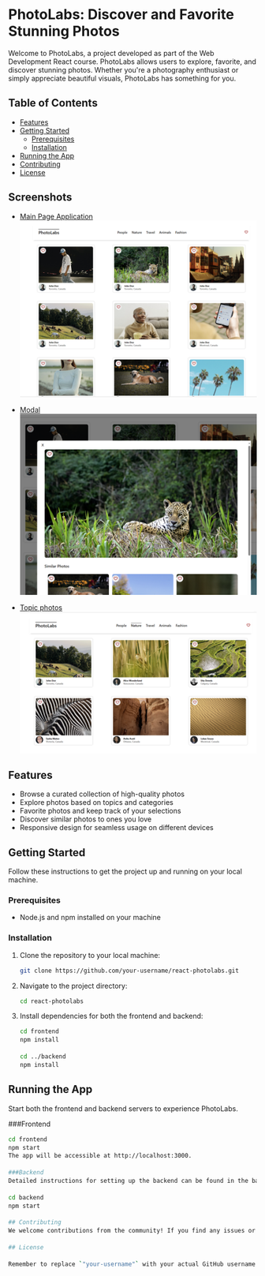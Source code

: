# PhotoLabs: Discover and Favorite Stunning Photos

Welcome to PhotoLabs, a project developed as part of the Web Development React course. PhotoLabs allows users to explore, favorite, and discover stunning photos. Whether you're a photography enthusiast or simply appreciate beautiful visuals, PhotoLabs has something for you.

## Table of Contents

- [Features](#features)
- [Getting Started](#getting-started)
  - [Prerequisites](#prerequisites)
  - [Installation](#installation)
- [Running the App](#running-the-app)
- [Contributing](#contributing)
- [License](#license)

## Screenshots

- [Main Page Application](https://github.com/glaubervilane/ProjectPhotolab/blob/master/frontend/public/main.png)
![alt text](https://raw.githubusercontent.com/glaubervilane/ProjectPhotolab/master/frontend/public/main.png)

- [Modal](https://github.com/glaubervilane/ProjectPhotolab/blob/master/frontend/public/modal.png)
![alt text](https://raw.githubusercontent.com/glaubervilane/ProjectPhotolab/master/frontend/public/modal.png)

- [Topic photos](https://github.com/glaubervilane/ProjectPhotolab/blob/master/frontend/public/TopicPhotos.png) 
![alt text](https://raw.githubusercontent.com/glaubervilane/ProjectPhotolab/master/frontend/public/TopicPhotos.png)

## Features

- Browse a curated collection of high-quality photos
- Explore photos based on topics and categories
- Favorite photos and keep track of your selections
- Discover similar photos to ones you love
- Responsive design for seamless usage on different devices

## Getting Started

Follow these instructions to get the project up and running on your local machine.

### Prerequisites

- Node.js and npm installed on your machine

### Installation

1. Clone the repository to your local machine:

   ```sh
   git clone https://github.com/your-username/react-photolabs.git

2. Navigate to the project directory:

   ```sh
   cd react-photolabs

3. Install dependencies for both the frontend and backend:

   ```sh
   cd frontend
   npm install
   
   cd ../backend
   npm install

## Running the App

Start both the frontend and backend servers to experience PhotoLabs.

###Frontend
  ```sh
  cd frontend
  npm start
The app will be accessible at http://localhost:3000.

###Backend
Detailed instructions for setting up the backend can be found in the backend/readme file.

  cd backend
  npm start

## Contributing
We welcome contributions from the community! If you find any issues or have ideas for improvements, feel free to submit a pull request.

## License

Remember to replace `"your-username"` with your actual GitHub username in the clone URL. Additionally, you can create a `CONTRIBUTING.md` file to outline specific guidelines for contributing to your project if desired.

